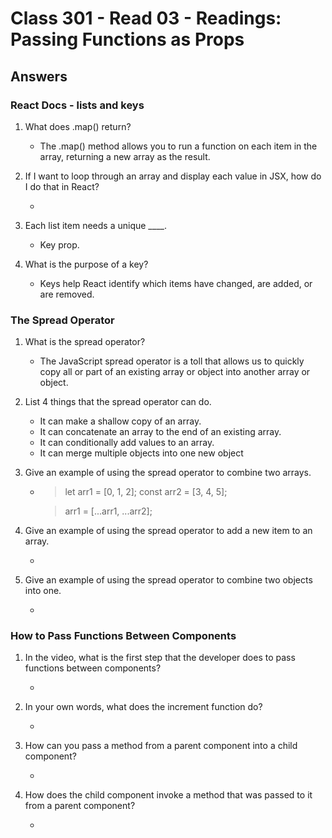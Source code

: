 # Class 301 - Read 03 - Readings: Passing Functions as Props

## Answers

### React Docs - lists and keys

1. What does .map() return?

   - The .map() method allows you to run a function on each item in the array, returning a new array as the result.

2. If I want to loop through an array and display each value in JSX, how do I do that in React?

   -
   
3. Each list item needs a unique ____.

   - Key prop.

4. What is the purpose of a key?

   - Keys help React identify which items have changed, are added, or are removed.
  
### The Spread Operator

1. What is the spread operator?

   - The JavaScript spread operator is a toll that allows us to quickly copy all or part of an existing array or object into another array or object. 

2. List 4 things that the spread operator can do.

   - It can make a shallow copy of an array.
   - It can concatenate an array to the end of an existing array.
   - It can conditionally add values to an array.
   - It can merge multiple objects into one new object

3. Give an example of using the spread operator to combine two arrays.

   - > let arr1 = [0, 1, 2];
     > const arr2 = [3, 4, 5];

     > arr1 = [...arr1, ...arr2];

4. Give an example of using the spread operator to add a new item to an array.

   -
   
5. Give an example of using the spread operator to combine two objects into one.

   -

### How to Pass Functions Between Components

1. In the video, what is the first step that the developer does to pass functions between components?

   -
   
2. In your own words, what does the increment function do?

   -
   
3. How can you pass a method from a parent component into a child component?

   -
   
4. How does the child component invoke a method that was passed to it from a parent component?

   -
